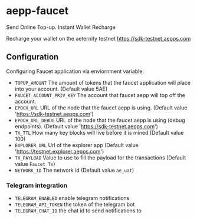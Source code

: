 # aepp-faucet

Send Online Top-up. Instant Wallet Recharge

Recharge your wallet on the aeternity testnet https://sdk-testnet.aepps.com

## Configuration

Configuring Faucet application via enviornment variable:

- `TOPUP_AMOUNT` The amount of tokens that the faucet application will place into your account. (Default value 5AE)
- `FAUCET_ACCOUNT_PRIV_KEY` The account that faucet aepp will top off the account.
- `EPOCH_URL` URL of the node that the faucet aepp is using. (Default value 'https://sdk-testnet.aepps.com')
- `EPOCH_URL_DEBUG` URL of the node that the faucet aepp is using (debug endpoints). (Default value 'https://sdk-testnet.aepps.com')
- `TX_TTL` How many key blocks will live before it is mined (Default value 100)
- `EXPLORER_URL` Url of the explorer app (Default value 'https://testnet.explorer.aepps.com')
- `TX_PAYLOAD` Value to use to fill the payload for the transactions (Default value `Faucet Tx`)
- `NETWORK_ID` The network id (Default value `ae_uat`)

### Telegram integration

- `TELEGRAM_ENABLED` enable telegram notifications
- `TELEGRAM_API_TOKEN` the token of the telegram bot
- `TELEGRAM_CHAT_ID` the chat id to send notifications to
